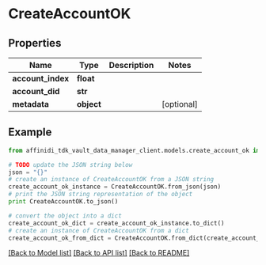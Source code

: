 # CreateAccountOK

## Properties

| Name              | Type       | Description | Notes      |
| ----------------- | ---------- | ----------- | ---------- |
| **account_index** | **float**  |             |
| **account_did**   | **str**    |             |
| **metadata**      | **object** |             | [optional] |

## Example

```python
from affinidi_tdk_vault_data_manager_client.models.create_account_ok import CreateAccountOK

# TODO update the JSON string below
json = "{}"
# create an instance of CreateAccountOK from a JSON string
create_account_ok_instance = CreateAccountOK.from_json(json)
# print the JSON string representation of the object
print CreateAccountOK.to_json()

# convert the object into a dict
create_account_ok_dict = create_account_ok_instance.to_dict()
# create an instance of CreateAccountOK from a dict
create_account_ok_from_dict = CreateAccountOK.from_dict(create_account_ok_dict)
```

[[Back to Model list]](../README.md#documentation-for-models) [[Back to API list]](../README.md#documentation-for-api-endpoints) [[Back to README]](../README.md)
